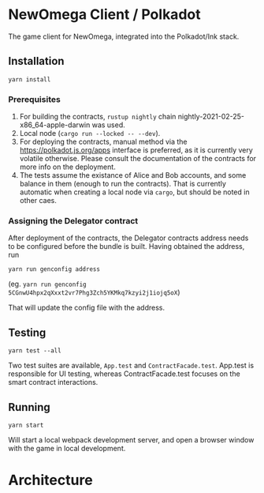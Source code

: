 # NewOmega Client / Polkadot

The game client for NewOmega, integrated into the Polkadot/Ink stack.

## Installation

```yarn install```

### Prerequisites

1. For building the contracts, ```rustup nightly``` chain nightly-2021-02-25-x86_64-apple-darwin was used.
2. Local node (```cargo run --locked -- --dev```).
3. For deploying the contracts, manual method via the https://polkadot.js.org/apps interface is preferred, as it is currently very volatile otherwise. Please consult the documentation of the contracts for more info on the deployment.
4. The tests assume the existance of Alice and Bob accounts, and some balance in them (enough to run the contracts). That is currently automatic when creating a local node via ```cargo```, but should be noted in other caes.

### Assigning the Delegator contract
After deployment of the contracts, the Delegator contracts address needs to be configured before the bundle is built. Having obtained the address, run


```yarn run genconfig address```

(eg. ```yarn run genconfig 5CGnwU4hpx2qXxxt2vr7Phg3Zch5YKMkq7kzyi2j1iojq5oX```)


That will update the config file with the address.

## Testing

```yarn test --all```


Two test suites are available, ```App.test``` and ```ContractFacade.test```.
App.test is responsible for UI testing, whereas ContractFacade.test focuses on the smart contract interactions.

## Running

```yarn start```

Will start a local webpack development server, and open a browser window with the game in local development.

# Architecture
